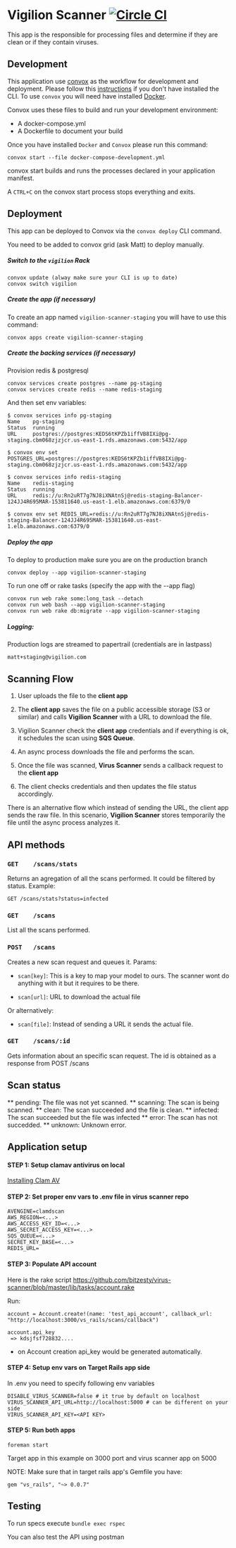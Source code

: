 # Vigilion Scanner [![Circle CI](https://circleci.com/gh/bitzesty/vigilion-scanner.svg?style=svg&circle-token=fdeeca1d75da76a7ed912436b764c9f6497cf4fc)](https://circleci.com/gh/bitzesty/vigilion-scanner)

This app is the responsible for processing files and determine
if they are clean or if they contain viruses.

## Development

This application use [convox](https://convox.com/docs/) as the workflow for development and deployment. Please follow this [instructions](http://convox.github.io/docs/getting-started/) if you don't have installed the CLI. To use `convox` you will need have installed [Docker](https://www.docker.com/).


Convox uses these files to build and run your development environment:

- A docker-compose.yml
- A Dockerfile to document your build

Once you have installed `Docker` and `Convox` please run this command:

`convox start --file docker-compose-development.yml`

convox start builds and runs the processes declared in your application manifest.

A `CTRL+C` on the convox start process stops everything and exits.

## Deployment
This app can be deployed to Convox via the `convox deploy` CLI command.

You need to be added to convox grid (ask Matt) to deploy manually.


##### Switch to the `vigilion` Rack

    convox update (alway make sure your CLI is up to date)
    convox switch vigilion

##### Create the app (if necessary)

To create an app named `vigilion-scanner-staging` you will have to use this command:

`convox apps create vigilion-scanner-staging`

##### Create the backing services (if necessary)

Provision redis & postgresql

```
convox services create postgres --name pg-staging
convox services create redis --name redis-staging
```

And then set env variables:

```
$ convox services info pg-staging
Name    pg-staging
Status  running
URL     postgres://postgres:KEDS6tKPZb1iffVB8IXi@pg-staging.cbm068zjzjcr.us-east-1.rds.amazonaws.com:5432/app

$ convox env set POSTGRES_URL=postgres://postgres:KEDS6tKPZb1iffVB8IXi@pg-staging.cbm068zjzjcr.us-east-1.rds.amazonaws.com:5432/app

$ convox services info redis-staging
Name    redis-staging
Status  running
URL     redis://u:Rn2uRT7g7NJ8iXNAtnSj@redis-staging-Balancer-124JJ4R695MAR-153811640.us-east-1.elb.amazonaws.com:6379/0

$ convox env set REDIS_URL=redis://u:Rn2uRT7g7NJ8iXNAtnSj@redis-staging-Balancer-124JJ4R695MAR-153811640.us-east-1.elb.amazonaws.com:6379/0
```


##### Deploy the app

To deploy to production make sure you are on the production branch

```
convox deploy --app vigilion-scanner-staging
```

To run one off or rake tasks (specify the app with the --app flag)


    convox run web rake some:long_task --detach
    convox run web bash --app vigilion-scanner-staging
    convox run web rake db:migrate --app vigilion-scanner-staging

##### Logging:

Production logs are streamed to papertrail (credentials are in lastpass)

`matt+staging@vigilion.com`


## Scanning Flow

1) User uploads the file to the **client app**

2) The **client app** saves the file on a public accessible
storage (S3 or similar) and calls **Vigilion Scanner** with a
URL to download the file.

3) Vigilion Scanner check the **client app** credentials and if
everything is ok, it schedules the scan using **SQS Queue**.

4) An async process downloads the file and performs the scan.

5) Once the file was scanned, **Virus Scanner** sends a
callback request to the **client app**

6) The client checks credentials and then updates the file
status accordingly.

There is an alternative flow which instead of sending the URL,
the client app sends the raw file.
In this scenario, **Vigilion Scanner** stores temporarily the
file until the async process analyzes it.

## API methods

### `GET    /scans/stats`
Returns an agregation of all the scans performed.
It could be filtered by status.
Example:
```
GET /scans/stats?status=infected
```

### `GET    /scans`
List all the scans performed.

### `POST   /scans`
Creates a new scan request and queues it.
Params:
* `scan[key]`: This is a key to map your model to ours.
The scanner wont do anything with it but it requires to be there.

* `scan[url]`: URL to download the actual file

Or alternatively:
* `scan[file]`: Instead of sending a URL it sends the actual file.

### `GET    /scans/:id`
Gets information about an specific scan request.
The id is obtained as a response from POST /scans


## Scan status

** pending: The file was not yet scanned.
** scanning: The scan is being scanned.
** clean: The scan succeeded and the file is clean.
** infected: The scan succeeded but the file was infected
** error: The scan has not succedded.
** unknown: Unknown error.

## Application setup

#### STEP 1: Setup clamav antivirus on local

[Installing Clam AV](https://github.com/bitzesty/virus-scanner#installing-clam-av)

#### STEP 2: Set proper env vars to .env file in virus scanner repo

```
AVENGINE=clamdscan
AWS_REGION=<...>
AWS_ACCESS_KEY_ID=<...>
AWS_SECRET_ACCESS_KEY=<...>
SQS_QUEUE=<...>
SECRET_KEY_BASE=<...>
REDIS_URL=
```

#### STEP 3: Populate API account

Here is the rake script https://github.com/bitzesty/virus-scanner/blob/master/lib/tasks/account.rake

Run:
```
account = Account.create!(name: 'test_api_account', callback_url: "http://localhost:3000/vs_rails/scans/callback")

account.api_key
 => kdsjfsf728832....
```

* on Account creation api_key would be generated automatically.

#### STEP 4: Setup env vars on Target Rails app side

In .env you need to specify following env variables
```
DISABLE_VIRUS_SCANNER=false # it true by default on localhost
VIRUS_SCANNER_API_URL=http://localhost:5000 # can be different on your side
VIRUS_SCANNER_API_KEY=<API KEY>
```

#### STEP 5: Run both apps

```
foreman start
```

Target app in this example on 3000 port and virus scanner app on 5000

NOTE: Make sure that in target rails app's Gemfile you have:
```
gem "vs_rails", "~> 0.0.7"
```

## Testing

To run specs execute
`bundle exec rspec`

You can also test the API using postman
